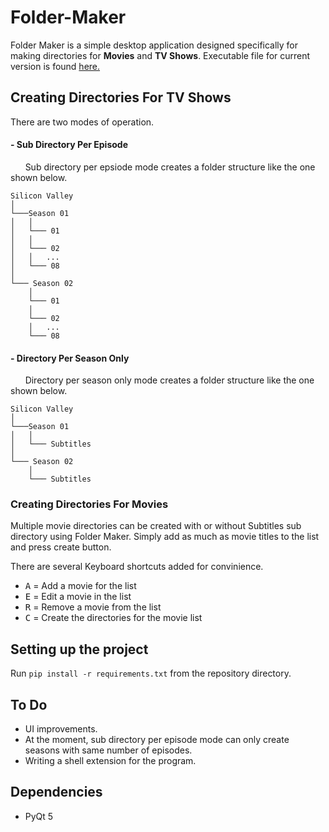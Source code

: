 # Folder-Maker

Folder Maker is a simple desktop application designed specifically for making directories for **Movies** and **TV Shows**.
Executable file for current version is found [here.](https://drive.google.com/open?id=10RHfafooz7Rzosroyq1FQoCPpilAaNIJ)

## Creating Directories For TV Shows

There are two modes of operation. 

#### - Sub Directory Per Episode

&nbsp;&nbsp;&nbsp;&nbsp;&nbsp;&nbsp;Sub directory per epsiode mode creates a folder structure like the one shown below.
```
Silicon Valley
│
└───Season 01
│   │
│   └─── 01
│   │
│   └─── 02
│   │   ...
│   └─── 08
│   
└─── Season 02
    │
    └─── 01
    │
    └─── 02
    │   ...
    └─── 08   
```

#### - Directory Per Season Only

&nbsp;&nbsp;&nbsp;&nbsp;&nbsp;&nbsp;Directory per season only mode creates a folder structure like the one shown below.
```
Silicon Valley
│
└───Season 01
│   │
│   └─── Subtitles
│   
└─── Season 02
    │
    └─── Subtitles
```
### Creating Directories For Movies

Multiple movie directories can be created with or without Subtitles sub directory using Folder Maker. Simply add as much as movie titles to the list and press create button.

There are several Keyboard shortcuts added for convinience. 
- <kbd>A</kbd> = Add a movie for the list
- <kbd>E</kbd> = Edit a movie in the list
- <kbd>R</kbd> = Remove a movie from the list
- <kbd>C</kbd> = Create the directories for the movie list

## Setting up the project
Run 
`pip install -r requirements.txt`
from the repository directory.


## To Do

- UI improvements.
- At the moment, sub directory per episode mode can only create seasons with same number of episodes.
- Writing a shell extension for the program.

## Dependencies

- PyQt 5